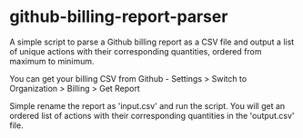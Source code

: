 # github-billing-report-parser
A simple script to parse a Github billing report as a CSV file and output a list of unique actions with their corresponding quantities, ordered from maximum to minimum.

You can get your billing CSV from Github - Settings > Switch to Organization > Billing > Get Report

Simple rename the report as 'input.csv' and run the script. You will get an ordered list of actions with their corresponding quantities in the 'output.csv' file.
